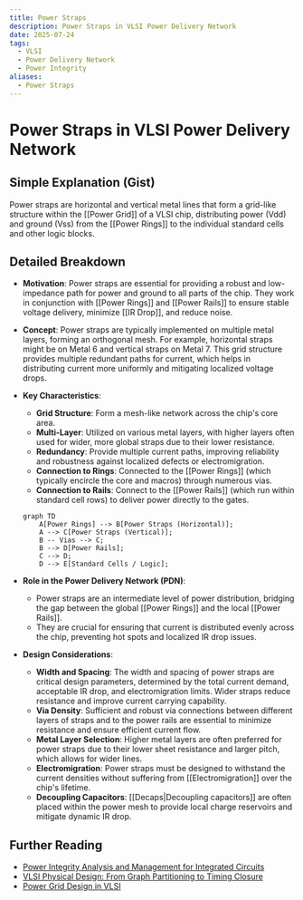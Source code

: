 ```yaml
---
title: Power Straps
description: Power Straps in VLSI Power Delivery Network
date: 2025-07-24
tags:
  - VLSI
  - Power Delivery Network
  - Power Integrity
aliases:
  - Power Straps
---
```


# Power Straps in VLSI Power Delivery Network

## Simple Explanation (Gist)
Power straps are horizontal and vertical metal lines that form a grid-like structure within the [[Power Grid]] of a VLSI chip, distributing power (Vdd) and ground (Vss) from the [[Power Rings]] to the individual standard cells and other logic blocks.

## Detailed Breakdown

*   **Motivation**: Power straps are essential for providing a robust and low-impedance path for power and ground to all parts of the chip. They work in conjunction with [[Power Rings]] and [[Power Rails]] to ensure stable voltage delivery, minimize [[IR Drop]], and reduce noise.

*   **Concept**: Power straps are typically implemented on multiple metal layers, forming an orthogonal mesh. For example, horizontal straps might be on Metal 6 and vertical straps on Metal 7. This grid structure provides multiple redundant paths for current, which helps in distributing current more uniformly and mitigating localized voltage drops.

*   **Key Characteristics**: 
    *   **Grid Structure**: Form a mesh-like network across the chip's core area.
    *   **Multi-Layer**: Utilized on various metal layers, with higher layers often used for wider, more global straps due to their lower resistance.
    *   **Redundancy**: Provide multiple current paths, improving reliability and robustness against localized defects or electromigration.
    *   **Connection to Rings**: Connected to the [[Power Rings]] (which typically encircle the core and macros) through numerous vias.
    *   **Connection to Rails**: Connect to the [[Power Rails]] (which run within standard cell rows) to deliver power directly to the gates.

    ```mermaid
    graph TD
        A[Power Rings] --> B[Power Straps (Horizontal)];
        A --> C[Power Straps (Vertical)];
        B -- Vias --> C;
        B --> D[Power Rails];
        C --> D;
        D --> E[Standard Cells / Logic];
    ```

*   **Role in the Power Delivery Network (PDN)**: 
    *   Power straps are an intermediate level of power distribution, bridging the gap between the global [[Power Rings]] and the local [[Power Rails]].
    *   They are crucial for ensuring that current is distributed evenly across the chip, preventing hot spots and localized IR drop issues.

*   **Design Considerations**: 
    *   **Width and Spacing**: The width and spacing of power straps are critical design parameters, determined by the total current demand, acceptable IR drop, and electromigration limits. Wider straps reduce resistance and improve current carrying capability.
    *   **Via Density**: Sufficient and robust via connections between different layers of straps and to the power rails are essential to minimize resistance and ensure efficient current flow.
    *   **Metal Layer Selection**: Higher metal layers are often preferred for power straps due to their lower sheet resistance and larger pitch, which allows for wider lines.
    *   **Electromigration**: Power straps must be designed to withstand the current densities without suffering from [[Electromigration]] over the chip's lifetime.
    *   **Decoupling Capacitors**: [[Decaps|Decoupling capacitors]] are often placed within the power mesh to provide local charge reservoirs and mitigate dynamic IR drop.

## Further Reading

*   [Power Integrity Analysis and Management for Integrated Circuits](https://www.amazon.com/Power-Integrity-Analysis-Management-Integrated/dp/0132398202)
*   [VLSI Physical Design: From Graph Partitioning to Timing Closure](https://www.amazon.com/VLSI-Physical-Design-Partitioning-Timing/dp/0471721426)
*   [Power Grid Design in VLSI](https://www.vlsi-expert.com/2018/01/power-grid-design-in-vlsi.html)